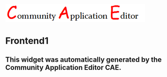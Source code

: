 ![CAE](https://github.com/CAE-Community-Application-Editor/frontendComponent-194/blob/gh-pages/img/logo.png)  

Frontend1
===================


This widget was automatically generated by the Community Application Editor CAE.  
---------------
